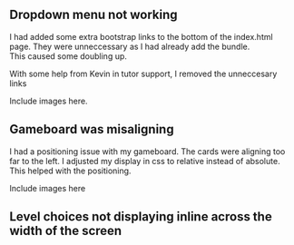 ## Dropdown menu not working 

I had added some extra bootstrap links to the bottom of the index.html page.  They were unneccessary as I had already add the bundle.  
This caused some doubling up.

With some help from Kevin in tutor support, I removed the unneccesary links


Include images here.


## Gameboard was misaligning

I had a positioning issue with my gameboard.  The cards were aligning too far to the left.
I adjusted my display in css to relative instead of absolute.  
This helped with the positioning.

Include images here

## Level choices not displaying inline across the width of the screen

